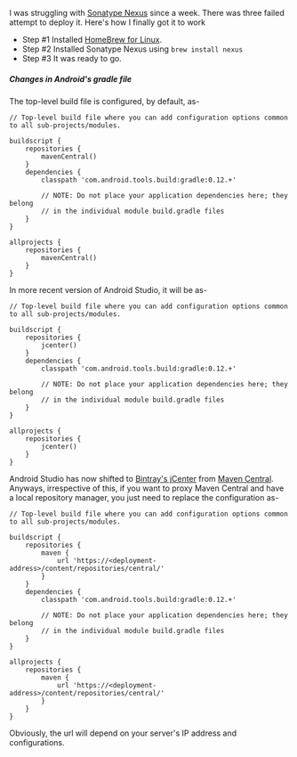 I was struggling with [Sonatype Nexus][nexus] since a week. There was three failed attempt to deploy it. Here's how I finally got it to work

- Step #1 Installed [HomeBrew for Linux][brew].
- Step #2 Installed Sonatype Nexus using `brew install nexus`
- Step #3 It was ready to go.

##### Changes in Android's gradle file

The top-level build file is configured, by default, as-

    // Top-level build file where you can add configuration options common to all sub-projects/modules.

    buildscript {
        repositories {
            mavenCentral()
        }
        dependencies {
            classpath 'com.android.tools.build:gradle:0.12.+'

            // NOTE: Do not place your application dependencies here; they belong
            // in the individual module build.gradle files
        }
    }

    allprojects {
        repositories {
            mavenCentral()
        }
    }

In more recent version of Android Studio, it will be as-

    // Top-level build file where you can add configuration options common to all sub-projects/modules.

    buildscript {
        repositories {
            jcenter()
        }
        dependencies {
            classpath 'com.android.tools.build:gradle:0.12.+'

            // NOTE: Do not place your application dependencies here; they belong
            // in the individual module build.gradle files
        }
    }

    allprojects {
        repositories {
            jcenter()
        }
    }

Android Studio has now shifted to [Bintray's jCenter][jcenter] from [Maven Central][mavencentral]. Anyways, irrespective of this, if you want to proxy Maven Central and have a local repository manager, you just need to replace the configuration as-

    // Top-level build file where you can add configuration options common to all sub-projects/modules.

    buildscript {
        repositories {
            maven {
                url 'https://<deployment-address>/content/repositories/central/'
            }
        }
        dependencies {
            classpath 'com.android.tools.build:gradle:0.12.+'

            // NOTE: Do not place your application dependencies here; they belong
            // in the individual module build.gradle files
        }
    }

    allprojects {
        repositories {
            maven {
                url 'https://<deployment-address>/content/repositories/central/'
            }
        }
    }

Obviously, the url will depend on your server's IP address and configurations.

[brew]: http://brew.sh/linuxbrew/
[nexus]: http://www.sonatype.org/nexus/
[jcenter]: https://bintray.com/bintray/jcenter
[mavencentral]: http://search.maven.org/
